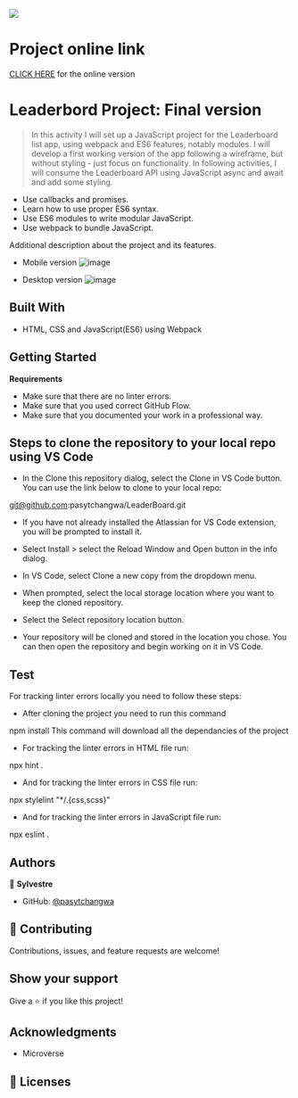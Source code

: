 ![](https://img.shields.io/badge/Microverse-blueviolet)

# Project online link

[CLICK HERE](https://pasytchangwa.github.io/LeaderBoard/dist/) for the online version

# Leaderbord Project: Final version

> In this activity I will set up a JavaScript project for the Leaderboard list app, using webpack and ES6 features, notably modules. I will develop a first working version of the app following a wireframe, but without styling - just focus on functionality. In following activities, I will consume the Leaderboard API using JavaScript async and await and add some styling.
 
- Use callbacks and promises.
- Learn how to use proper ES6 syntax.
- Use ES6 modules to write modular JavaScript.
- Use webpack to bundle JavaScript.

Additional description about the project and its features.
- Mobile version
![image](https://user-images.githubusercontent.com/64914462/128352343-fba56afd-4e34-4581-913a-6393650d3b24.png)

- Desktop version
![image](https://user-images.githubusercontent.com/64914462/128352516-95ef3b29-0133-4866-ba47-bf2c1e1491ad.png)


## Built With

- HTML, CSS and JavaScript(ES6) using Webpack

## Getting Started

**Requirements**

- Make sure that there are no linter errors.
- Make sure that you used correct GitHub Flow.
- Make sure that you documented your work in a professional way.

## Steps to clone the repository to your local repo using VS Code

- In the Clone this repository dialog, select the Clone in VS Code button. You can use the link below to clone to your local repo:

git@github.com:pasytchangwa/LeaderBoard.git

- If you have not already installed the Atlassian for VS Code extension, you will be prompted to install it. 
- Select Install > select the Reload Window and Open button in the info dialog.

- In VS Code, select Clone a new copy from the dropdown menu.

- When prompted, select the local storage location where you want to keep the cloned repository. 

- Select the Select repository location button.

- Your repository will be cloned and stored in the location you chose. You can then open the repository and begin working on it in VS Code.

## Test

For tracking linter errors locally you need to follow these steps:

- After cloning the project you need to run this command

npm install This command will download all the dependancies of the project

- For tracking the linter errors in HTML file run:

npx hint .

- And for tracking the linter errors in CSS file run:

npx stylelint "*/.{css,scss}"

- And for tracking the linter errors in JavaScript file run:

npx eslint .

## Authors

👤 **Sylvestre**

- GitHub: [@pasytchangwa ](https://github.com/pasytchangwa)

## 🤝 Contributing

Contributions, issues, and feature requests are welcome!

## Show your support

Give a ⭐️ if you like this project!

## Acknowledgments

- Microverse

## 📝 Licenses
